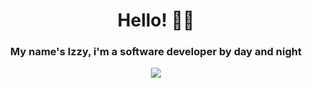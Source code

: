 <h1 align="center"><strong>Hello! 👋🏾</strong></h1>

<h3 align="center">My name's Izzy, i'm a software developer by day and night </h3>

<div align="center">
  <img src="https://github-readme-stats.vercel.app/api?username=izzydotexe" />
</div>
